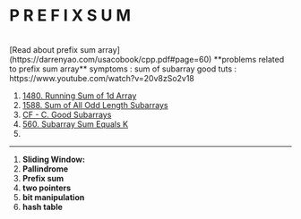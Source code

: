  <h1>P R E F I X     S U M</h1>
 <br/>
[Read about prefix sum array](https://darrenyao.com/usacobook/cpp.pdf#page=60)
**problems related to prefix sum array**
symptoms : sum of subarray
good tuts : 
https://www.youtube.com/watch?v=20v8zSo2v18


 1. [1480.  Running Sum of 1d Array](https://leetcode.com/problems/running-sum-of-1d-array/) 
 2. [1588.  Sum of All Odd Length Subarrays](https://leetcode.com/problems/sum-of-all-odd-length-subarrays/)
 3. [CF - C. Good Subarrays](https://codeforces.com/contest/1398/problem/C)
 4. [560.  Subarray Sum Equals K](https://leetcode.com/problems/subarray-sum-equals-k/)
 5. 

 
 
 
 
 <hr/>
 
 1. **Sliding Window:**
 2. **Pallindrome**
 3. **Prefix sum**
 4. **two pointers**
 5. **bit manipulation**
 6. **hash table**
